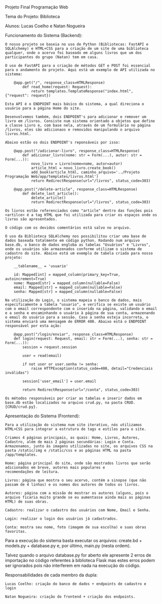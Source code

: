 Projeto Final Programação Web

Tema do Projeto: Biblioteca

Alunos: Lucas Coelho e Natan Nogueira

Funcionamento do Sistema (Backend):

    O nosso projeto se baseia no uso de Python (Bibliotecas: FastAPI e SQLAlchemy) e HTML+CSS para a criação de um site de uma biblioteca qualquer, onde o acervo foi baseado em alguns livros que um dos participantes do grupo (Natan) tem em casa.

    O uso de FastAPI para a criação de métodos GET e POST foi essencial para o andamento do projeto. Aqui está um exemplo de API utilizada no sistema:

        @app.get("/", response_class=HTMLResponse)
            def read_home(request: Request):
                return templates.TemplateResponse("index.html", {"request": request})

    Esta API é o ENDPOINT mais básico do sistema, a qual direciona o usuário para a página Home do site.

    Desenvolvemos também, dois ENDPOINT's para adicionar e remover um livro em /livros. Consiste num sistema orientado a objetos que define a classe Livro e, com base nela, através de um formulário no página /livros, eles são adicionaos e removidos manipulando o arquivo livros.html.

    Abaixo estão os dois ENDPOINT's reponsáveis por isso:

        @app.post("/adicionar-livro", response_class=HTMLResponse)
            def adicionar_livro(nome: str = Form(...), autor: str = Form(...)):
                novo_livro = Livro(nome=nome, autor=autor)
                article_html = novo_livro.create_book()
                add_book(article_html, caminho_arquivo='../Projeto Programação Web/app/templates/livros.html')
                return RedirectResponse(url="/livros", status_code=303)

        @app.post("/delete-article", response_class=HTMLResponse)
            def delete_last_article():
                delete_article()
                return RedirectResponse(url="/livros", status_code=303)

    Os livros estão referenciados como "article" dentro das funções pois <artilce> é a tag HTML que foi utilizada para criar os espaços onde os livros são apresentados.

    O código com os devidos comentários está salvo no arquivo.

    O uso da Biblioteca SQLAlchemy nos possibilitou criar uma base de dados baseada totalmente em código python. Rodando num arquivo base.db, o banco de dados engloba as tabelas "Usuários" e "Livros", onde os usuários são armazenados conforme utilizam o sistema de cadastro do site. Abaixo está um exemplo de tabela criada para nosso projeto:

        __tablename__ = 'usuario'
    
        id: Mapped[int] = mapped_column(primary_key=True, autoincrement=True)
        nome: Mapped[str] = mapped_column(nullable=False)
        email: Mapped[str] = mapped_column(nullable=False)
        senha: Mapped[str] = mapped_column(nullable=False)
    
    Na utilização do Login, o sistema mapeia o banco de dados, mais especificamente a tabela "usuario", e verifica se existe um usuário com o email correspondente com o inserido na página, validando o email e a senha e encaminhando o usuário à página de sua conta, armazenando o email do usuário para a sessão. Caso a senha esteja incorreta, o sistema enviará uma mensagem de ERROR 400. Abaixo está o ENDPOINT responsável por esta ação:

        @app.post("/login/enviar", response_class=HTMLResponse)
        def login(request: Request, email: str = Form(...), senha: str = Form(...)):
            session = request.session

            user = read(email)
    
            if not user or user.senha != senha:
                raise HTTPException(status_code=400, detail="Credenciais inválidas")

            session['user_email'] = user.email
    
            return RedirectResponse(url="/conta", status_code=303)

    Os métodos responsáveis por criar as tabelas e inserir dados em base.db estão localizados no arquivo crud.py, na pasta CRUD. {CRUD/crud.py}.

Apresentação do Sistema (Frontend):

    Para a utilização do sistema num site iterativo, nós utilizamos HTML+CSS para integrar a estrutura de tags e estilos para o site.

    Criamos 4 páginas principais, as quais: Home, Livros, Autores, Cadastro, além de mais 2 páginas secundárias: Login e Conta. Armazenamos, junto às imagens utilizadas no site, os arquivos CSS na pasta /static/img e /static/css e as páginas HTML na pasta /app/templates.

    Home: página principal do site, onde são mostrados livros que serão adicionados em breve, autores mais populares e 
    recomendações de leitura.

    Livros: página que mostra o seu acervo, contém a sinopse (que não passam de 4 linhas) e os nomes dos autores de todos os livros.

    Autores: página com a missão de mostrar os autores (alguns, pois o arquivo ficaria muito grande se eu aumentasse ainda mais as páginas HTML) de suas obras.

    Cadastro: realizar o cadastro dos usuários com Nome, Email e Senha.

    Login: realizar o login dos usuários já cadastrados.

    Conta: mostra seu nome, foto (imagem de sua escolha) e suas obras favoritas.

Para a execução do sistema basta executar os arquivos: create.bd + models.py + database.py e, por último, main.py (nesta ordem).

Talvez quando o arquivo database.py for aberto ele apresente 2 erros de importação no código referentes à biblioteca Flask mas estes erros podem ser ignorados pois não interferem em nada na execução do código.


Responsabilidades de cada membro da dupla:

    Lucas Coelho: criação do banco de dados + endpoints de cadastro e login

    Natan Nogueira: criação do frontend + criação dos endpoints.